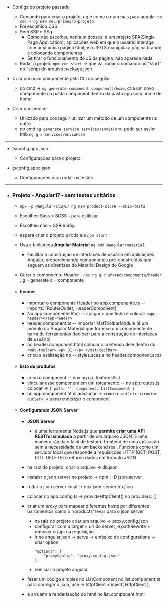 - Configs do projeto passado
    - Comando para criar o projeto, ng é como o npm mas para angular ``` no cmd = ng new meu-primeiro-projeto ```
    - Foi escolhido CSS
    - Sem SSR e SSg
        - Como não escolheu nenhum desses, é um projeto SPA(Single Page Application), aplicações web em que o usuário interage com uma única página html, e o JS/TS manipula a página tirando e colocando componentes
        - Se tirar o funcionamento do JS da página, não aparece nada
    - Rodar o projeto ``` npm run start ```  -> que vai rodar o comando no "start" no "script do arquivo package.json

- Criar um novo componente pela CLI do angular
    - no cmd -> ``` ng generate component components/home ```, cria um novo componente na pasta component dentro da pasta app com nome de home

- Criar um service
    - Utilizado para conseguir utilizar um método de um componente no outro
    - no cmd ``` ng generate service services/enviaForm ```, pode ser assim tmb ``` ng g s services/enviaForm ```

---

- tsconfig.app.json
    - Configurações para o projeto

- tsconfig.spec.json
    - Configurações para rodar os testes


---

- ### Projeto - Angular17  - sem testes unitários
    - ```npx -p @angular/cli@17 ng new product-store --skip-tests```
    - Escolheu Sass = SCSS  - para estilizar
    - Escolheu não = SSR e SSg

    - espera criar o projeto e roda ele  ```npm start```

    - Usa a biblioteca **Angular Material**  ```ng add @angular/material```
        - Facilitar a construção de interfaces de usuário em aplicações Angular, proporcionando componentes pré-construídos que seguem as diretrizes do Material Design do Google

    - Gerar o componente Header - ```npx ng g c shared/components/header``` , g = generate c = componente

    - #### header
        - Importar o componente Header no app.componente.ts  -- imports: [RouterOutlet, HeaderComponent],
        - No app.componente.html  -- apagar o que tinha e colocar ```<app-header></app-header>```
        - header.component.ts  -- importar MatToolbarModule (é um módulo do Angular Material que fornece um componente de barra de ferramentas (toolbar) para a construção de interfaces de usuário)
        - no header.component.html colocar o conteúdo dele dentro do ``` <mat-toolbar> <p> OI </p> </mat-toolbar> ```
        - criou a estilização no -- styles.scss e no header.component.scss

    - #### lista de produtos
        - criou o component -- npx ng g c features/list
        - vincular esse component em um roteamento -- no app.routes.ts colocar -> ``{ path: '', component: ListComponent }``
        - no app.component.html  adicionar -> ``<router-outlet> </router-outlet>``  -> para renderizar o component

    - #### Configurando JSON Server
        - **JSON Server** 
            - é uma ferramenta Node.js que **permite criar uma API RESTful simulada** a partir de um arquivo JSON. É uma maneira rápida e fácil de testar o frontend de uma aplicação sem a necessidade de um backend real. Funciona como um servidor local que responde a requisições HTTP (GET, POST, PUT, DELETE) e retorna dados em formato JSON

        - na raiz do projeto, criar o arquivo -> db.json
        - instalar o json server no projeto -> npm i -D json-server
        - rodar o json server local -> npx json-server db.json

        - colocar no app.config.ts -> provideHttpClient() no providers: []
        - criar um proxy para mapear diferentes hosts por diferentes barramentos como o '/products' levar para o json server
            - na raiz do projeto criar um arquivo -> proxy.config.json
            - configurar com o target = url do server, e pathRewrite = remover o /api da requisição
            - ir no angular.json -> serve -> embaixo de configurations -> criar option
                ```
                "options": {
                    "proxyConfig": "proxy.config.json"
                },
                ```
            - reiniciar o projeto angular


        - fazer um código simples no ListComponent no list.component.ts para carregar o json, use -> httpClient = inject( HttpClient );
        - e arruamr a renderização do html no list.component.html
